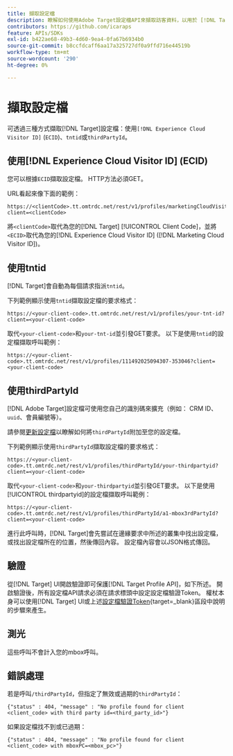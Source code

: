 ```yaml
---
title: 擷取設定檔
description: 瞭解如何使用Adobe Target設定檔API來擷取訪客資料，以用於 [!DNL Target]。
contributors: https://github.com/icaraps
feature: APIs/SDKs
exl-id: b422ae68-49b3-4d60-9ea4-0fa67b6934b0
source-git-commit: b8ccfdcaff6aa17a325727df0a9ffd716e44519b
workflow-type: tm+mt
source-wordcount: '290'
ht-degree: 0%

---
```


# 擷取設定檔

可透過三種方式擷取[!DNL Target]設定檔：使用`[!DNL Experience Cloud Visitor ID]` (`ECID`)、`tntid`或`thirdPartyId`。

## 使用[!DNL Experience Cloud Visitor ID] (ECID)

您可以根據`ECID`擷取設定檔。 HTTP方法必須GET。

URL看起來像下面的範例：

```
https://<clientCode>.tt.omtrdc.net/rest/v1/profiles/marketingCloudVisitorId/<ECID>?client=<clientCode>
```

將`<clientCode>`取代為您的[!DNL Target] [!UICONTROL Client Code]，並將`<ECID>`取代為您的[!DNL Experience Cloud Visitor ID] ([!DNL Marketing Cloud Visitor ID])。

## 使用tntid

[!DNL Target]會自動為每個請求指派`tntid`。

下列範例顯示使用`tntid`擷取設定檔的要求格式：

```
https://<your-client-code>.tt.omtrdc.net/rest/v1/profiles/your-tnt-id?client=<your-client-code>
```

取代`<your-client-code>`和`your-tnt-id`並引發GET要求。 以下是使用`tntid`的設定檔擷取呼叫範例：

```
https://<your-client-code>.tt.omtrdc.net/rest/v1/profiles/111492025094307-353046?client=<your-client-code>
```

## 使用thirdPartyId

[!DNL Adobe Target]設定檔可使用您自己的識別碼來擴充（例如： CRM ID、`uuid`、會員編號等）。

請參閱[更新設定檔](/help/dev/administer/profile-api/profile-api-overview.md)以瞭解如何將`thirdPartyId`附加至您的設定檔。

下列範例顯示使用`thirdPartyId`擷取設定檔的要求格式：

```
https://<your-client-code>.tt.omtrdc.net/rest/v1/profiles/thirdPartyId/your-thirdpartyid?client=<your-client-code>
```

取代`<your-client-code>`和`your-thirdpartyid`並引發GET要求。 以下是使用[!UICONTROL thirdpartyid]的設定檔擷取呼叫範例：

```
https://<your-client-code>.tt.omtrdc.net/rest/v1/profiles/thirdPartyId/a1-mbox3rdPartyId?client=<your-client-code>
```

進行此呼叫時，[!DNL Target]會先嘗試在邊緣要求中所述的叢集中找出設定檔，或找出設定檔所在的位置，然後傳回內容。 設定檔內容會以JSON格式傳回。

## 驗證

從[!DNL Target] UI開啟驗證即可保護[!DNL Target Profile API]，如下所述。 開啟驗證後，所有設定檔API請求必須在請求標頭中設定設定檔驗證Token。 權杖本身可以使用[!DNL Target] UI或上述[設定檔驗證Token](https://developers.adobetarget.com/api/#authentication-tokens){target=_blank}區段中說明的步驟來產生。

## 測光

這些呼叫不會計入您的mbox呼叫。

## 錯誤處理

若是呼叫`/thirdPartyId`，但指定了無效或過期的`thirdPartyId`：

```
{"status" : 404, "message" : "No profile found for client <client_code> with third party id=<third_party_id>"}
```

如果設定檔找不到或已過期：

```
{"status" : 404, "message" : "No profile found for client <client_code> with mboxPC=<mbox_pc>"}
```
